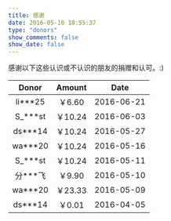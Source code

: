 ```yaml
---
title: 感谢
date: 2016-05-10 18:55:37
type: "donors"
show_comments: false
show_date: false
---
```


感谢以下这些认识或不认识的朋友的捐赠和认可。:)

| Donor | Amount | Date |
|:--------:|:--------:|:--------:|
| li\***25 | ￥6.60 | 2016-06-21 |
| S_\***st | ￥10.24 | 2016-06-03 |
| ds\***14 | ￥10.24 | 2016-05-27 |
| wa\***20 | ￥10.24 | 2016-05-16 |
| S_\***st | ￥10.24 | 2016-05-11 |
| 分\***飞 | ￥9.90 | 2016-05-10 |
| wa\***20 | ￥23.33 | 2016-05-09 |
| ds\***14 | ￥0.01 | 2016-04-05 |
